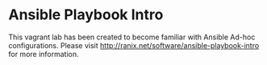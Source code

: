 # Ansible Playbook Intro
This vagrant lab has been created to become familiar with Ansible Ad-hoc configurations. Please visit  http://ranix.net/software/ansible-playbook-intro for more information.
